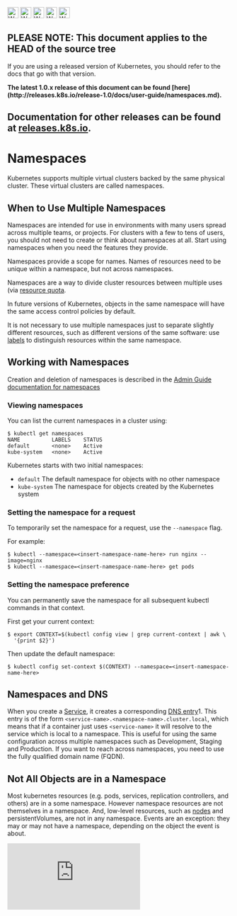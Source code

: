 <!-- BEGIN MUNGE: UNVERSIONED_WARNING -->

<!-- BEGIN STRIP_FOR_RELEASE -->

<img src="http://kubernetes.io/img/warning.png" alt="WARNING"
     width="25" height="25">
<img src="http://kubernetes.io/img/warning.png" alt="WARNING"
     width="25" height="25">
<img src="http://kubernetes.io/img/warning.png" alt="WARNING"
     width="25" height="25">
<img src="http://kubernetes.io/img/warning.png" alt="WARNING"
     width="25" height="25">
<img src="http://kubernetes.io/img/warning.png" alt="WARNING"
     width="25" height="25">

<h2>PLEASE NOTE: This document applies to the HEAD of the source tree</h2>

If you are using a released version of Kubernetes, you should
refer to the docs that go with that version.

<strong>
The latest 1.0.x release of this document can be found
[here](http://releases.k8s.io/release-1.0/docs/user-guide/namespaces.md).

Documentation for other releases can be found at
[releases.k8s.io](http://releases.k8s.io).
</strong>
--

<!-- END STRIP_FOR_RELEASE -->

<!-- END MUNGE: UNVERSIONED_WARNING -->

# Namespaces

Kubernetes supports multiple virtual clusters backed by the same physical cluster.
These virtual clusters are called namespaces.

## When to Use Multiple Namespaces

Namespaces are intended for use in environments with many users spread across multiple
teams, or projects.  For clusters with a few to tens of users, you should not
need to create or think about namespaces at all.  Start using namespaces when you
need the features they provide.

Namespaces provide a scope for names.  Names of resources need to be unique within a namespace, but not across namespaces.

Namespaces are a way to divide cluster resources between multiple uses (via [resource quota](../../docs/admin/resource-quota.md).

In future versions of Kubernetes, objects in the same namespace will have the same
access control policies by default.

It is not necessary to use multiple namespaces just to separate slightly different
resources, such as different versions of the same software: use [labels](#labels.md) to distinguish
resources within the same namespace.

## Working with Namespaces

Creation and deletion of namespaces is described in the [Admin Guide documentation
for namespaces](#../../docs/admin/namespaces.md)

### Viewing namespaces

You can list the current namespaces in a cluster using:

```console
$ kubectl get namespaces
NAME          LABELS    STATUS
default       <none>    Active
kube-system   <none>    Active
```

Kubernetes starts with two initial namespaces:
   * `default` The default namespace for objects with no other namespace
   * `kube-system` The namespace for objects created by the Kubernetes system

### Setting the namespace for a request

To temporarily set the namespace for a request, use the `--namespace` flag.

For example:

```console
$ kubectl --namespace=<insert-namespace-name-here> run nginx --image=nginx
$ kubectl --namespace=<insert-namespace-name-here> get pods
```

### Setting the namespace preference

You can permanently save the namespace for all subsequent kubectl commands in that
context.

First get your current context:

```console
$ export CONTEXT=$(kubectl config view | grep current-context | awk \
  '{print $2}')
```

Then update the default namespace:

```console
$ kubectl config set-context $(CONTEXT) --namespace=<insert-namespace-name-here>
```

## Namespaces and DNS

When you create a [Service](services.md), it creates a corresponding [DNS entry](../admin/dns.md)1.
This entry is of the form `<service-name>.<namespace-name>.cluster.local`, which means
that if a container just uses `<service-name>` it will resolve to the service which
is local to a namespace.  This is useful for using the same configuration across
multiple namespaces such as Development, Staging and Production.  If you want to reach
across namespaces, you need to use the fully qualified domain name (FQDN).

## Not All Objects are in a Namespace

Most kubernetes resources (e.g. pods, services, replication controllers, and others) are
in a some namespace.  However namespace resources are not themselves in a namespace.
And, low-level resources, such as [nodes](../../docs/admin/node.md) and
persistentVolumes, are not in any namespace. Events are an exception: they may or may not
have a namespace, depending on the object the event is about.


<!-- BEGIN MUNGE: GENERATED_ANALYTICS -->
[![Analytics](https://kubernetes-site.appspot.com/UA-36037335-10/GitHub/docs/user-guide/namespaces.md?pixel)]()
<!-- END MUNGE: GENERATED_ANALYTICS -->
